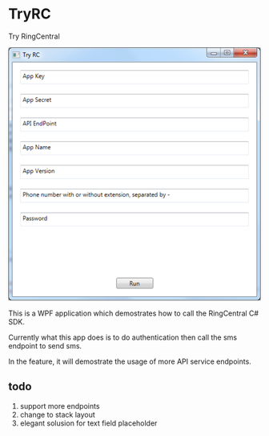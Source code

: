 # TryRC

Try RingCentral

![TryRC](screenshot.png)

This is a WPF application which demostrates how to call the RingCentral C# SDK.

Currently what this app does is to do authentication then call the sms endpoint to send sms.

In the feature, it will demostrate the usage of more API service endpoints.


## todo

1. support more endpoints
1. change to stack layout
1. elegant solusion for text field placeholder
